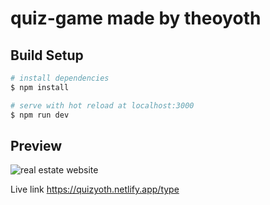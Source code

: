 # quiz-game made by theoyoth

## Build Setup

```bash
# install dependencies
$ npm install

# serve with hot reload at localhost:3000
$ npm run dev

```

## Preview

![real estate website](./static/img/preview/quizyoth-preview.png "Text to show on mouseover")

Live link
https://quizyoth.netlify.app/type
